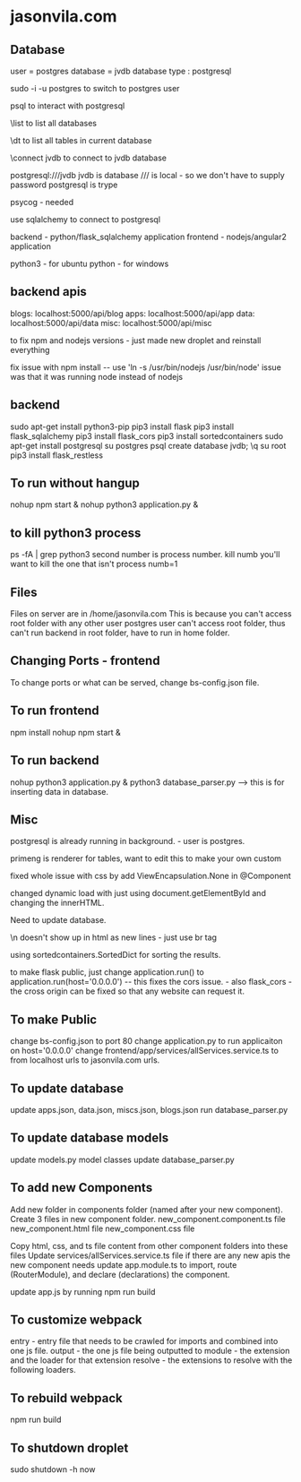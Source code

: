 # jasonvila.com

Database
-----------
user = postgres
database = jvdb
database type : postgresql

sudo -i -u postgres
to switch to postgres user

psql
to interact with postgresql

\list
to list all databases

\dt
to list all tables in current database

\connect jvdb
to connect to jvdb database

postgresql:///jvdb
jvdb is database
/// is local - so we don't have to supply password
postgresql is trype

psycog - needed

use sqlalchemy to connect to postgresql

backend - python/flask_sqlalchemy application
frontend - nodejs/angular2 application

python3 - for ubuntu
python - for windows

backend apis
------------

blogs: localhost:5000/api/blog
apps: localhost:5000/api/app
data: localhost:5000/api/data
misc: localhost:5000/api/misc


to fix npm and nodejs versions - just made new droplet and reinstall everything


fix issue with npm install -- 
use 'ln -s /usr/bin/nodejs /usr/bin/node'
issue was that it was running node instead of nodejs

backend
--------
sudo apt-get install python3-pip
pip3 install flask
pip3 install flask_sqlalchemy
pip3 install flask_cors
pip3 install sortedcontainers
sudo apt-get install postgresql
su postgres
psql
create database jvdb;
\q
su root
pip3 install flask_restless


To run without hangup
--------------------------
nohup npm start &
nohup python3 application.py &

to kill python3 process
------------------------
ps -fA | grep python3
second number is process number.
kill numb
you'll want to kill the one that isn't process numb=1

Files
-------
Files on server are in /home/jasonvila.com
This is because you can't access root folder with any other user
postgres user can't access root folder, thus can't run backend in root folder, have to run in home folder.

Changing Ports - frontend
--------------------------
To change ports or what can be served, change bs-config.json file.

To run frontend
---------------
npm install
nohup npm start &

To run backend
---------------
nohup python3 application.py &
python3 database_parser.py --> this is for inserting data in database.

Misc
------------
postgresql is already running in background. - user is postgres.

primeng is renderer for tables, want to edit this to make your own custom

fixed whole issue with css by add ViewEncapsulation.None in @Component

changed dynamic load with just using document.getElementById and changing the innerHTML.

Need to update database.

\n doesn't show up in html as new lines - just use br tag

using sortedcontainers.SortedDict for sorting the results.

to make flask public, just change application.run() to application.run(host='0.0.0.0') -- this fixes the cors issue. - also flask_cors - the cross origin can be fixed so that any website can request it.

To make Public
---------------
change bs-config.json to port 80
change application.py to run applicaiton on host='0.0.0.0'
change frontend/app/services/allServices.service.ts to from localhost urls to jasonvila.com urls.

To update database
------------------
update apps.json, data.json, miscs.json, blogs.json
run database_parser.py

To update database models
--------------------------
update models.py model classes
update database_parser.py

To add new Components
------------------------
Add new folder in components folder (named after your new component).
Create 3 files in new component folder.
new_component.component.ts file
new_component.html file
new_component.css file

Copy html, css, and ts file content from other component folders into these files
Update services/allServices.service.ts file if there are any new apis the new component needs
update app.module.ts to import, route (RouterModule), and declare (declarations) the component.

update app.js by running npm run build

To customize webpack
------------------------
entry - entry file that needs to be crawled for imports and combined into one js file.
output - the one js file being outputted to
module - the extension and the loader for that extension
resolve - the extensions to resolve with the following loaders.

To rebuild webpack
-----------------------
npm run build

To shutdown droplet
----------------------
sudo shutdown -h now